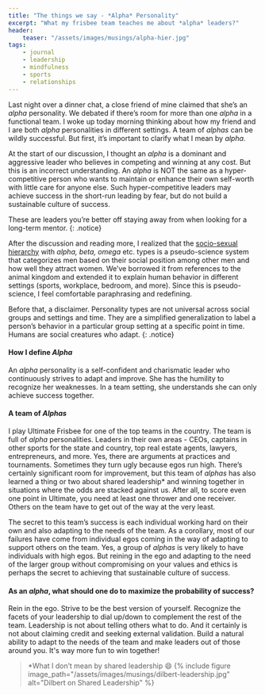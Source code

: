 ```yaml
---
title: "The things we say - *Alpha* Personality"
excerpt: "What my frisbee team teaches me about *alpha* leaders?"
header:
    teaser: "/assets/images/musings/alpha-hier.jpg"
tags:
    - journal
    - leadership
    - mindfulness
    - sports
    - relationships
---
```

Last night over a dinner chat, a close friend of mine claimed that she’s an *alpha* personality. We debated if there’s room for more than one *alpha* in a functional team. I woke up today morning thinking about how my friend and I are both *alpha* personalities in different settings. A team of *alphas* can be wildly successful. But first, it’s important to clarify what I mean by *alpha*.

At the start of our discussion, I thought an *alpha* is a dominant and aggressive leader who believes in competing and winning at any cost. But this is an incorrect understanding. An *alpha* is NOT the same as a hyper-competitive person who wants to maintain or enhance their own self-worth with little care for anyone else. Such hyper-competitive leaders may achieve success in the short-run leading by fear, but do not build a sustainable culture of success.

These are leaders you’re better off staying away from when looking for a long-term mentor.
{: .notice}

After the discussion and reading more, I realized that the [socio-sexual hierarchy](https://theadultman.com/love-and-lust/socio-sexual-hierarchy/) with *alpha, beta, omega* etc. types is a pseudo-science system that categorizes men based on their social position among other men and how well they attract women. We’ve borrowed it from references to the animal kingdom and extended it to explain human behavior in different settings (sports, workplace, bedroom, and more). Since this is pseudo-science, I feel comfortable paraphrasing and redefining.

Before that, a disclaimer. Personality types are not universal across social groups and settings and time. They are a simplified generalization to label a person’s behavior in a particular group setting at a specific point in time. Humans are social creatures who adapt.
{: .notice}

#### How I define *Alpha*
An *alpha* personality is a self-confident and charismatic leader who continuously strives to adapt and improve. She has the humility to recognize her weaknesses. In a team setting, she understands she can only achieve success together.

#### A team of *Alphas*
I play Ultimate Frisbee for one of the top teams in the country. The team is full of *alpha* personalities. Leaders in their own areas - CEOs, captains in other sports for the state and country, top real estate agents, lawyers, entrepreneurs, and more. Yes, there are arguments at practices and tournaments. Sometimes they turn ugly because egos run high. There’s certainly significant room for improvement, but this team of *alphas* has also learned a thing or two about shared leadership* and winning together in situations where the odds are stacked against us. After all, to score even one point in Ultimate, you need at least one thrower and one receiver. Others on the team have to get out of the way at the very least.

The secret to this team’s success is each individual working hard on their own and also adapting to the needs of the team. As a corollary, most of our failures have come from individual egos coming in the way of adapting to support others on the team. Yes, a group of *alphas* is very likely to have individuals with high egos. But reining in the ego and adapting to the need of the larger group without compromising on your values and ethics is perhaps the secret to achieving that sustainable culture of success.

#### As an *alpha*, what should one do to maximize the probability of success? 
Rein in the ego. Strive to be the best version of yourself. Recognize the facets of your leadership to dial up/down to complement the rest of the team. Leadership is not about telling others what to do. And it certainly is not about claiming credit and seeking external validation. Build a natural ability to adapt to the needs of the team and make leaders out of those around you. It's way more fun to win together!

> *What I don’t mean by shared leadership 😄
{% include figure image_path="/assets/images/musings/dilbert-leadership.jpg" alt="Dilbert on Shared Leadership" %}
